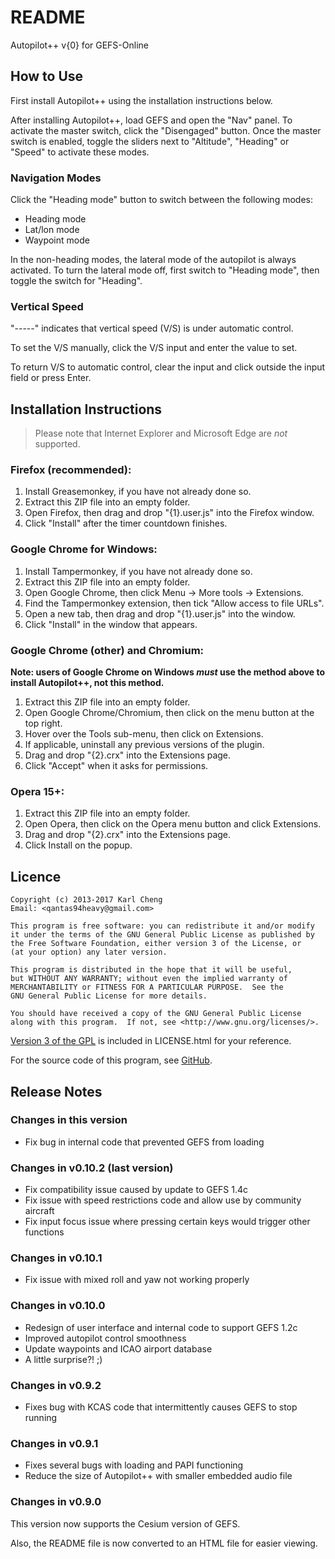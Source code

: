 README
======

Autopilot++ v{0} for GEFS-Online

How to Use
----------

First install Autopilot++ using the installation instructions below.

After installing Autopilot++, load GEFS and open the "Nav" panel.  To activate
the master switch, click the "Disengaged" button.  Once the master switch is
enabled, toggle the sliders next to "Altitude", "Heading" or "Speed" to
activate these modes.

### Navigation Modes

Click the "Heading mode" button to switch between the following modes:

 - Heading mode
 - Lat/lon mode
 - Waypoint mode

In the non-heading modes, the lateral mode of the autopilot is
always activated.  To turn the lateral mode off, first switch to
"Heading mode", then toggle the switch for "Heading".

### Vertical Speed

"-----" indicates that vertical speed (V/S) is under automatic control.

To set the V/S manually, click the V/S input and enter the value to set.

To return V/S to automatic control, clear the input and click outside the
input field or press Enter.

Installation Instructions
-------------------------

> Please note that Internet Explorer and Microsoft Edge are *not* supported.

### Firefox (recommended):

1. Install Greasemonkey, if you have not already done so.
2. Extract this ZIP file into an empty folder.
3. Open Firefox, then drag and drop "{1}.user.js" into the Firefox window.
4. Click "Install" after the timer countdown finishes.

### Google Chrome for Windows:

1. Install Tampermonkey, if you have not already done so.
2. Extract this ZIP file into an empty folder.
3. Open Google Chrome, then click Menu -> More tools -> Extensions.
4. Find the Tampermonkey extension, then tick "Allow access to file URLs".
5. Open a new tab, then drag and drop "{1}.user.js" into the window.
6. Click "Install" in the window that appears.

### Google Chrome (other) and Chromium:

**Note: users of Google Chrome on Windows _must_ use the method above to
install Autopilot++, not this method.**

1. Extract this ZIP file into an empty folder.
2. Open Google Chrome/Chromium, then click on the menu button at the top right.
3. Hover over the Tools sub-menu, then click on Extensions.
4. If applicable, uninstall any previous versions of the plugin.
5. Drag and drop "{2}.crx" into the Extensions page.
6. Click "Accept" when it asks for permissions.

### Opera 15+:

1. Extract this ZIP file into an empty folder.
2. Open Opera, then click on the Opera menu button and click Extensions.
3. Drag and drop "{2}.crx" into the Extensions page.
4. Click Install on the popup.

Licence
-------

    Copyright (c) 2013-2017 Karl Cheng  
    Email: <qantas94heavy@gmail.com>

    This program is free software: you can redistribute it and/or modify
    it under the terms of the GNU General Public License as published by
    the Free Software Foundation, either version 3 of the License, or
    (at your option) any later version.

    This program is distributed in the hope that it will be useful,
    but WITHOUT ANY WARRANTY; without even the implied warranty of
    MERCHANTABILITY or FITNESS FOR A PARTICULAR PURPOSE.  See the
    GNU General Public License for more details.

    You should have received a copy of the GNU General Public License
    along with this program.  If not, see <http://www.gnu.org/licenses/>.

[Version 3 of the GPL][1] is included in LICENSE.html for your reference.

For the source code of this program, see [GitHub][2].

  [1]: http://www.gnu.org/licenses/gpl-3.0.html
  [2]: http://github.com/Qantas94Heavy/autopilot-pp

Release Notes
-------------

### Changes in this version

 - Fix bug in internal code that prevented GEFS from loading

### Changes in v0.10.2 (last version)

 - Fix compatibility issue caused by update to GEFS 1.4c
 - Fix issue with speed restrictions code and allow use by community aircraft
 - Fix input focus issue where pressing certain keys would trigger other functions

### Changes in v0.10.1

 - Fix issue with mixed roll and yaw not working properly

### Changes in v0.10.0

 - Redesign of user interface and internal code to support GEFS 1.2c
 - Improved autopilot control smoothness
 - Update waypoints and ICAO airport database
 - A little surprise?! ;)

### Changes in v0.9.2

 - Fixes bug with KCAS code that intermittently causes GEFS to stop running

### Changes in v0.9.1

 - Fixes several bugs with loading and PAPI functioning
 - Reduce the size of Autopilot++ with smaller embedded audio file

### Changes in v0.9.0

This version now supports the Cesium version of GEFS.

Also, the README file is now converted to an HTML file for easier viewing.
